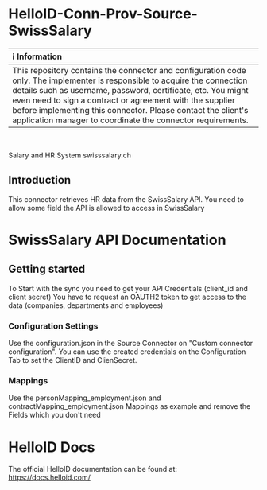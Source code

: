 # HelloID-Conn-Prov-Source-SwissSalary

| :information_source: Information |
|:---------------------------|
| This repository contains the connector and configuration code only. The implementer is responsible to acquire the connection details such as username, password, certificate, etc. You might even need to sign a contract or agreement with the supplier before implementing this connector. Please contact the client's application manager to coordinate the connector requirements.       |

<br />

Salary and HR System swisssalary.ch

## Introduction

This connector retrieves HR data from the SwissSalary API. You need to allow some field the API is allowed to access in SwissSalary

# SwissSalary API Documentation

## Getting started
To Start with the sync you need to get your API Credentials (client_id and client secret)
You have to request an OAUTH2 token to get access to the data (companies, departments and employees)

### Configuration Settings
Use the configuration.json in the Source Connector on "Custom connector configuration". You can use the created credentials on the Configuration Tab to set the ClientID and ClienSecret.

### Mappings
Use the personMapping_employment.json and contractMapping_employment.json Mappings as example and remove the Fields which you don't need

# HelloID Docs
The official HelloID documentation can be found at: https://docs.helloid.com/
